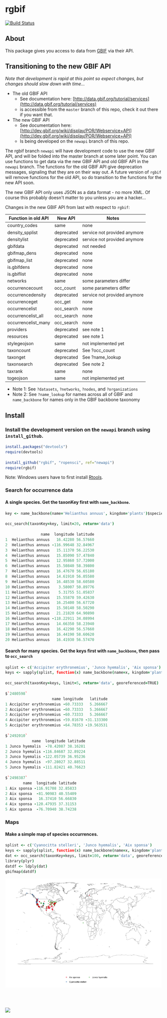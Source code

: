 rgbif
=====

[![Build Status](https://api.travis-ci.org/ropensci/rgbif.png?branch=newapi)](https://travis-ci.org/ropensci/rgbif)

## About
This package gives you access to data from [GBIF](http://www.gbif.org/) via their API.

## Transitioning to the new GBIF API

*Note that development is rapid at this point so expect changes, but changes should slow down with time...*

+ The old GBIF API
	+ See documentation here: [http://data.gbif.org/tutorial/services](http://data.gbif.org/tutorial/services)
	+ is accessible from the `master` branch of this repo, check it out there if you want that. 
+ The new GBIF API
	+ See documentation here: [http://dev.gbif.org/wiki/display/POR/Webservice+API](http://dev.gbif.org/wiki/display/POR/Webservice+API)
	+ Is being developed on the `newapi` branch of this repo.

The rgbif branch `newapi` will have development code to use the new GBIF API, and will be folded into the master branch at some later point. You can use functions to get data via the new GBIF API and old GBIF API in the `newapi` branch. The functions for the old GBIF API give deprecation messages, signaling that they are on their way out. A future version of `rgbif` will remove functions for the old API, so do transition to the functions for the new API soon.

The new GBIF API only uses JSON as a data format - no more XML. Of course this probably doesn't matter to you unless you are a hacker...

Changes in the new GBIF API from last with respect to `rgbif`:

| Function in old API | New API | Notes |
| ------ | ------- | ------ |
| country_codes | same | none |
| density_spplist | deprecated | service not provided anymore |
| densitylist | deprecated | service not provided anymore |
| gbifdata | deprecated | not needed |
| gbifmap_dens | deprecated | none |
| gbifmap_list | deprecated | none |
| is.gbifdens | deprecated | none |
| is.gbiflist | deprecated | none |
| networks | same | some parameters differ |
| occurrencecount | occ_count | some parameters differ |
| occurrencedensity | deprecated | service not provided anymore |
| occurrenceget | occ_get | none |
| occurrencelist | occ_search | none |
| occurrencelist_all | occ_search | none |
| occurrencelist_many | occ_search | none |
| providers | deprecated | see note 1 |
| resources | deprecated | see note 1 |
| stylegeojson | same | not implemented yet |
| taxoncount | deprecated | See ?occ_count |
| taxonget | deprecated | See ?name_lookup |
| taxonsearch | deprecated | See note 2 |
| taxrank | same | none |
| togeojson | same | not implemented yet |

* Note 1: See `?datasets`, `?networks`, `?nodes`, and `?organizations`
* Note 2: See `?name_lookup` for names across all of GBIF and `name_backbone` for names only in the GBIF backbone taxonomy

## Install

### Install the development version on the `newapi` branch using `install_github`.

```R
install.packages("devtools")
require(devtools)

install_github("rgbif", "ropensci", ref="newapi")
require(rgbif)
```

Note: Windows users have to first install [Rtools](http://cran.r-project.org/bin/windows/Rtools/).

### Search for occurrence data

#### A single species. Get the taxonKey first with `name_backbone`.

```coffee
key <- name_backbone(name='Helianthus annuus', kingdom='plants')$speciesKey

occ_search(taxonKey=key, limit=20, return='data')

                name  longitude latitude
1  Helianthus annuus   16.42280 56.57660
2  Helianthus annuus -116.99648 32.84967
3  Helianthus annuus   15.11370 56.22530
4  Helianthus annuus   15.85090 57.47840
5  Helianthus annuus   12.95860 57.72000
6  Helianthus annuus   15.50840 58.39800
7  Helianthus annuus   16.47670 56.65180
8  Helianthus annuus   14.61910 56.05580
9  Helianthus annuus   16.48530 58.60580
10 Helianthus annuus    3.58007 50.89776
11 Helianthus annuus    5.31755 51.05837
12 Helianthus annuus   15.55870 59.42630
13 Helianthus annuus   16.25400 56.67720
14 Helianthus annuus   15.50140 58.50290
15 Helianthus annuus   21.21820 64.90890
16 Helianthus annuus -118.22911 34.08994
17 Helianthus annuus   14.66350 58.23940
18 Helianthus annuus   16.42290 56.57660
19 Helianthus annuus   16.44190 58.60620
20 Helianthus annuus   16.41930 56.57470
```

#### Search for many species. Get the keys first with `name_backbone`, then pass to `occ_search`

```coffee
splist <- c('Accipiter erythronemius', 'Junco hyemalis', 'Aix sponsa')
keys <- sapply(splist, function(x) name_backbone(name=x, kingdom='plants')$speciesKey, USE.NAMES=FALSE)

occ_search(taxonKey=keys, limit=5, return='data', georeferenced=TRUE)

$`2480598`
                     name longitude   latitude
1 Accipiter erythronemius -60.73333   5.266667
2 Accipiter erythronemius -60.73333   5.266667
3 Accipiter erythronemius -60.73333   5.266667
4 Accipiter erythronemius -59.01670 -31.133300
5 Accipiter erythronemius -64.78353 -19.563531

$`2492010`
            name  longitude latitude
1 Junco hyemalis  -78.42087 38.16281
2 Junco hyemalis -116.84687 32.89224
3 Junco hyemalis -122.05739 36.95236
4 Junco hyemalis  -97.28027 32.88511
5 Junco hyemalis -111.82421 40.76623

$`2498387`
        name  longitude latitude
1 Aix sponsa -116.91708 32.85833
2 Aix sponsa  -81.90983 40.55409
3 Aix sponsa   16.37410 56.66830
4 Aix sponsa -120.47935 37.31153
5 Aix sponsa  -76.70940 38.74238
```

### Maps

#### Make a simple map of species occurrences. 

```coffee
splist <- c('Cyanocitta stelleri', 'Junco hyemalis', 'Aix sponsa')
keys <- sapply(splist, function(x) name_backbone(name=x, kingdom='plants')$speciesKey, USE.NAMES=FALSE)
dat <- occ_search(taxonKey=keys, limit=100, return='data', georeferenced=TRUE)
library(plyr)
datdf <- ldply(dat)
gbifmap(datdf)
```

![](inst/assets/img/gbifmap.png)

<br><br>

[![](http://ropensci.org/public_images/github_footer.png)](http://ropensci.org)